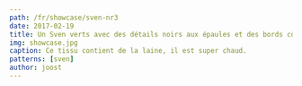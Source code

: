 ```yaml
---
path: /fr/showcase/sven-nr3
date: 2017-02-19
title: Un Sven verts avec des détails noirs aux épaules et des bords côtes
img: showcase.jpg
caption: Ce tissu contient de la laine, il est super chaud.
patterns: [sven]
author: joost
---
```


